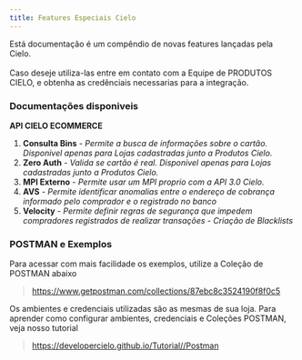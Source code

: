 ```yaml
---
title: Features Especiais Cielo
---
```


Está documentação é um compêndio de novas features lançadas pela Cielo.<br><br>
Caso deseje utiliza-las entre em contato com a Equipe de PRODUTOS CIELO, e obtenha as credênciais necessarias para a integração.

### **Documentações disponiveis**

**API CIELO ECOMMERCE**

1. **Consulta Bins** - _Permite a busca de informações sobre o cartão. Disponivel apenas para Lojas cadastradas junto a Produtos Cielo._
2. **Zero Auth** - _Valida se cartão é real. Disponivel apenas para Lojas cadastradas junto a Produtos Cielo._
3. **MPI Externo** - _Permite usar um MPI proprio com a API 3.0 Cielo._
4. **AVS** - _Permite identificar anomalias entre o endereço de cobrança informado pelo comprador e o registrado no banco_
5. **Velocity** - _Permite definir regras de segurança que impedem compradores registrados de realizar transações - Criação de Blacklists_


### **POSTMAN e Exemplos**

Para acessar com mais facilidade os exemplos, utilize a Coleção de POSTMAN abaixo

> https://www.getpostman.com/collections/87ebc8c3524190f8f0c5

Os ambientes e credenciais utilizadas são as mesmas de sua loja.
Para aprender como configurar ambientes, credenciais e Coleções POSTMAN, veja nosso tutorial

> https://developercielo.github.io/Tutorial//Postman
